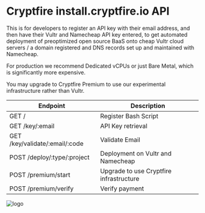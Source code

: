 # Cryptfire install.cryptfire.io API

This is for developers to register an API key with their email address,
and then have their Vultr and Namecheap API key entered, to get automated
deployment of preoptimized open source BaaS onto cheap Vultr cloud servers / a domain
registered and DNS records set up and maintained with Namecheap.

For production we recommend Dedicated vCPUs or just Bare Metal, which is significantly
more expensive.

You may upgrade to Cryptfire Premium to use our experimental infrastructure rather
than Vultr.



| Endpoint                         | Description |
| -------------------------------- | ------------------------------------------- |
| GET /                            | Register Bash Script                        |
| GET /key/:email                  | API Key retrieval                           |
| GET /key/validate/:email/:code   | Validate Email                              |
| POST /deploy/:type/:project      | Deployment on Vultr and Namecheap           |
| POST /premium/start              | Upgrade to use Cryptfire infrastructure     |
| POST /premium/verify             | Verify payment                              |

![logo](https://github.com/cryptfire/cryptfire-install-api/assets/114028070/651d0bee-5a40-43d6-9f9c-6f0316980626)
